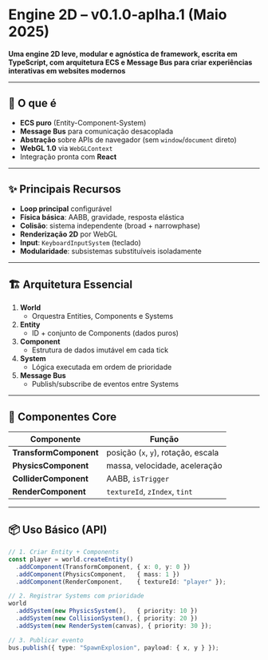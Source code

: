 # Engine 2D – v0.1.0-aplha.1 (Maio 2025)

**Uma engine 2D leve, modular e agnóstica de framework, escrita em TypeScript, com arquitetura ECS e Message Bus para criar experiências interativas em websites modernos**

---

## 🚀 O que é

- **ECS puro** (Entity-Component-System)  
- **Message Bus** para comunicação desacoplada  
- **Abstração** sobre APIs de navegador (sem `window`/`document` direto)  
- **WebGL 1.0** via `WebGLContext`  
- Integração pronta com **React**

---

## ✨ Principais Recursos

- **Loop principal** configurável  
- **Física básica**: AABB, gravidade, resposta elástica  
- **Colisão**: sistema independente (broad + narrowphase)  
- **Renderização 2D** por WebGL  
- **Input**: `KeyboardInputSystem` (teclado)  
- **Modularidade**: subsistemas substituíveis isoladamente  

---

## 🏗️ Arquitetura Essencial

1. **World**  
   - Orquestra Entities, Components e Systems  
2. **Entity**  
   - ID + conjunto de Components (dados puros)  
3. **Component**  
   - Estrutura de dados imutável em cada tick  
4. **System**  
   - Lógica executada em ordem de prioridade  
5. **Message Bus**  
   - Publish/subscribe de eventos entre Systems  

---

## 🔧 Componentes Core

| Componente            | Função                             |
| --------------------- | ---------------------------------- |
| **TransformComponent**| posição (`x`, `y`), rotação, escala|
| **PhysicsComponent**  | massa, velocidade, aceleração      |
| **ColliderComponent** | AABB, `isTrigger`                  |
| **RenderComponent**   | `textureId`, `zIndex`, `tint`      |

---

## 📦 Uso Básico (API)

```ts
// 1. Criar Entity + Components
const player = world.createEntity()
  .addComponent(TransformComponent, { x: 0, y: 0 })
  .addComponent(PhysicsComponent,   { mass: 1 })
  .addComponent(RenderComponent,    { textureId: "player" });

// 2. Registrar Systems com prioridade
world
  .addSystem(new PhysicsSystem(),   { priority: 10 })
  .addSystem(new CollisionSystem(), { priority: 20 })
  .addSystem(new RenderSystem(canvas), { priority: 30 });

// 3. Publicar evento
bus.publish({ type: "SpawnExplosion", payload: { x, y } });
